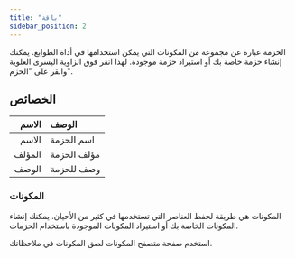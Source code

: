 ```yaml
---
title: "باقة"
sidebar_position: 2
---
```


الحزمة عبارة عن مجموعة من المكونات التي يمكن استخدامها في أداة الطوابع. يمكنك إنشاء حزمة خاصة بك أو استيراد حزمة موجودة. لهذا انقر فوق الزاوية اليسرى العلوية وانقر على "الحزم".

## الخصائص

|  الاسم | الوصف       |
| ------:|:----------- |
|  الاسم | اسم الحزمة  |
| المؤلف | مؤلف الحزمة |
|  الوصف | وصف للحزمة  |

### المكونات

المكونات هي طريقة لحفظ العناصر التي تستخدمها في كثير من الأحيان. يمكنك إنشاء المكونات الخاصة بك أو استيراد المكونات الموجودة باستخدام الحزمات.

استخدم صفحة متصفح المكونات لصق المكونات في ملاحظاتك.
